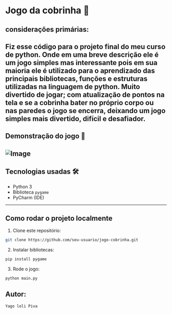 # Jogo da cobrinha 🐍

## considerações primárias:
Fiz esse código para o projeto final do meu curso de python.
Onde em uma breve descrição ele é um jogo simples mas interessante pois em sua maioria ele é utilizado para o aprendizado das principais bibliotecas, funções e estruturas utilizadas na linguagem de python.
Muito divertido de jogar; com atualização de pontos na tela e se a cobrinha bater no próprio corpo ou nas paredes o jogo se encerra, deixando um jogo simples mais divertido, difícil e desafiador.
---
## Demonstração do jogo 📸 
![Image](https://github.com/user-attachments/assets/3be23b1b-30b6-4879-adb8-b1c484424510)
---
## Tecnologias usadas 🛠️ 

- Python 3
- Biblioteca `pygame`
- PyCharm (IDE)
---
## Como rodar o projeto localmente

1. Clone este repositório:
```bash
git clone https://github.com/seu-usuario/jogo-cobrinha.git
```
2. Instalar bibliotecas:
```bash
pip install pygame
```
3. Rode o jogo:
```bash
python main.py
```
## Autor:
```bash
Yago loli Piva
```
